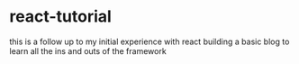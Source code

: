# react-tutorial
this is a follow up to my initial experience with react building a basic blog to learn all the ins and outs of the framework
